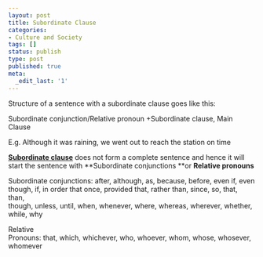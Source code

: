 ```yaml
---
layout: post
title: Subordinate Clause
categories:
- Culture and Society
tags: []
status: publish
type: post
published: true
meta:
  _edit_last: '1'
---
```

Structure of a sentence with a subordinate clause goes like this:

Subordinate conjunction/Relative pronoun +Subordinate clause, Main Clause

E.g. Although it was raining, we went out to reach the station on time

[**Subordinate clause**](http://www.chompchomp.com/terms/subordinateclause.htm) does not form a complete sentence and hence it will start the sentence with **Subordinate conjunctions **or **Relative pronouns**

Subordinate conjunctions: after, although, as, because, before, even if, even though, if, in order that once, provided that, rather than, since, so, that, than, though, unless, until, when, whenever, where, whereas, wherever, whether, while, why

Relative Pronouns: that, which, whichever, who, whoever, whom, whose, whosever, whomever
